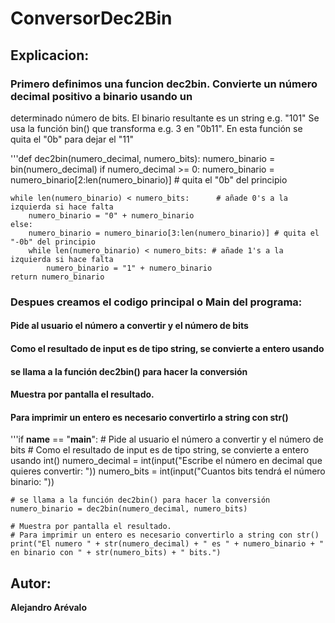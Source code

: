 # ConversorDec2Bin

## Explicacion:

### Primero definimos una funcion dec2bin. Convierte un número decimal positivo a binario usando un 
determinado número de bits.
El binario resultante es un string e.g. "101"
Se usa la función bin() que transforma e.g. 3 en "0b11".
En esta función se quita el "0b" para dejar el "11"

'''def dec2bin(numero_decimal, numero_bits):
    numero_binario = bin(numero_decimal)
    if numero_decimal >= 0:
    numero_binario = numero_binario[2:len(numero_binario)]  # quita el "0b" del principio
    
    while len(numero_binario) < numero_bits:      # añade 0's a la izquierda si hace falta
        numero_binario = "0" + numero_binario
    else:
        numero_binario = numero_binario[3:len(numero_binario)] # quita el "-0b" del principio
        while len(numero_binario) < numero_bits: # añade 1's a la izquierda si hace falta
            numero_binario = "1" + numero_binario
    return numero_binario

### Despues creamos el codigo principal o Main del programa:
#### Pide al usuario el número a convertir y el número de bits 
#### Como el resultado de input es de tipo string, se convierte a entero usando
#### se llama a la función dec2bin() para hacer la conversión
#### Muestra por pantalla el resultado.
#### Para imprimir un entero es necesario convertirlo a string con str()

'''if __name__ == "__main__":
    # Pide al usuario el número a convertir y el número de bits 
    # Como el resultado de input es de tipo string, se convierte a entero usando int()
    numero_decimal = int(input("Escribe el número en decimal que quieres convertir: "))
    numero_bits = int(input("Cuantos bits tendrá el número binario: "))

    # se llama a la función dec2bin() para hacer la conversión
    numero_binario = dec2bin(numero_decimal, numero_bits)

    # Muestra por pantalla el resultado.
    # Para imprimir un entero es necesario convertirlo a string con str()
    print("El numero " + str(numero_decimal) + " es " + numero_binario + " en binario con " + str(numero_bits) + " bits.")

## Autor:
**Alejandro Arévalo**
 
